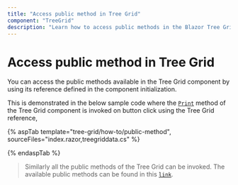 ```yaml
---
title: "Access public method in Tree Grid"
component: "TreeGrid"
description: "Learn how to access public methods in the Blazor Tree Grid component"
---
```


# Access public method in Tree Grid

You can access the public methods available in the Tree Grid component by using its reference defined in the component initialization.

This is demonstrated in the below sample code where the [`Print`](https://help.syncfusion.com/cr/blazor/Syncfusion.Blazor.TreeGrid.SfTreeGrid-1.html#Syncfusion_Blazor_TreeGrid_SfTreeGrid_1_Print) method of the Tree Grid component is invoked on button click using the Tree Grid reference,

{% aspTab template="tree-grid/how-to/public-method", sourceFiles="index.razor,treegriddata.cs" %}

{% endaspTab %}

> Similarly all the public methods of the Tree Grid can be invoked. The available public methods can be found in this [`link`](https://help.syncfusion.com/cr/blazor/Syncfusion.Blazor.TreeGrid.SfTreeGrid-1.html).